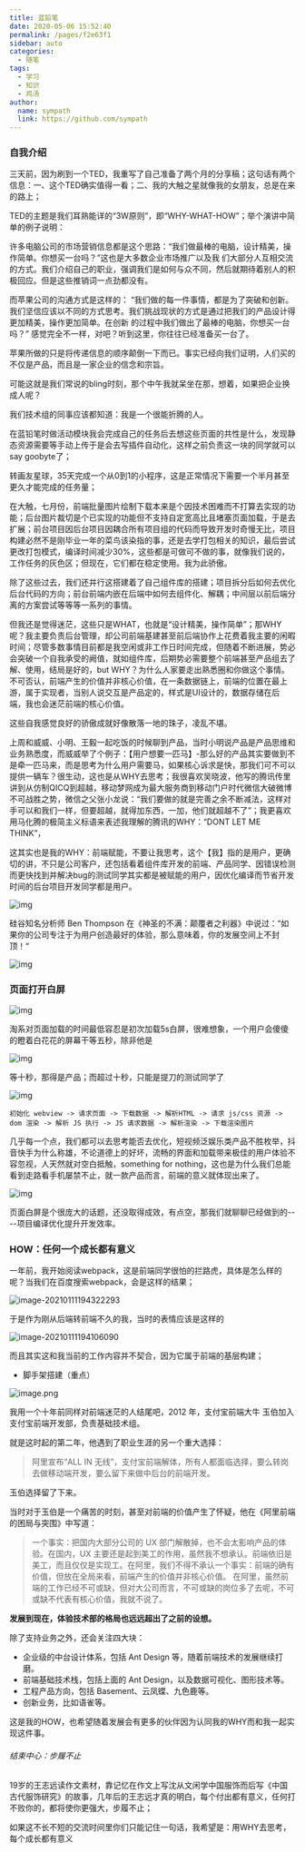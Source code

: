 ```yaml
---
title: 蓝铅笔
date: 2020-05-06 15:52:40
permalink: /pages/f2e63f1
sidebar: auto
categories:
  - 随笔
tags:
  - 学习
  - 知识
  - 鸡汤
author:
  name: sympath
  link: https://github.com/sympath
---
```

### 自我介绍

三天前，因为刷到一个TED，我重写了自己准备了两个月的分享稿；这句话有两个信息：一、这个TED确实值得一看；二、我的大触之星就像我的女朋友，总是在来的路上；

TED的主题是我们耳熟能详的“3W原则”，即“WHY-WHAT-HOW”；举个演讲中简单的例子说明：

许多电脑公司的市场营销信息都是这个思路：“我们做最棒的电脑，设计精美，操作简单。你想买一台吗？”这也是大多数企业市场推广以及我 们大部分人互相交流的方式。我们介绍自己的职业，强调我们是如何与众不同，然后就期待着别人的积极回应。但是这些推销词一点劲都没有。

而苹果公司的沟通方式是这样的： “我们做的每一件事情，都是为了突破和创新。我们坚信应该以不同的方式思考。我们挑战现状的方式是通过把我们的产品设计得更加精美，操作更加简单。在创新 的过程中我们做出了最棒的电脑，你想买一台吗？” 感觉完全不一样，对吧？听到这里，你往往已经准备买一台了。

苹果所做的只是将传递信息的顺序颠倒一下而已。事实已经向我们证明，人们买的不仅是产品，而且是一家企业的信念和宗旨。

可能这就是我们常说的bling时刻，那个中午我就呆坐在那，想着，如果把企业换成人呢？

我们技术组的同事应该都知道：我是一个很能折腾的人。

在蓝铅笔时做活动模块我会完成自己的任务后去想这些页面的共性是什么，发现静态资源需要等手动上传于是会去写插件自动化，这样之前负责这一块的同学就可以say goobyte了；

转画友星球，35天完成一个从0到1的小程序，这是正常情况下需要一个半月甚至更久才能完成的任务量；

在大触，七月份，前端批量图片绘制下载本来是个因技术困难而不打算去实现的功能；后台图片裁切是个已实现的功能但不支持自定宽高比且堵塞页面加载，于是去扩展；前台项目因后台项目因耦合所有项目组的代码而导致开发时奇慢无比，项目构建必然不是刚毕业一年的菜鸟该染指的事，还是去学打包相关的知识，最后尝试更改打包模式，编译时间减少30%，这些都是可做可不做的事，就像我们说的，工作任务的灰色区；但现在，它们都在稳定使用。我为此骄傲。

除了这些过去，我们还并行这搭建着了自己组件库的搭建；项目拆分后如何去优化后台代码的方向；前台前端内嵌在后端中如何去组件化、解耦；中间层以前后端分离的方案尝试等等等一系列的事情。

但我还是觉得迷茫，这些只是WHAT，也就是“设计精美，操作简单”；那WHY呢？我主要负责后台管理，却公司前端基建甚至前后端协作上花费着我主要的闲暇时间；尽管多数事情目前都是我空闲或非工作日时间完成，但随着不断进展，势必会突破一个自我承受的阙值，就如组件库，后期势必需要整个前端甚至产品组去了解、使用，结局是好的，but WHY？为什么人家要走出熟悉圈和你做这个事情。不可否认，前端产生的价值并非核心价值，在一条数据链上，前端的位置在最上游，属于实现者，当别人说交互是产品定的，样式是UI设计的，数据存储在后端，我也会迷茫前端的核心价值。

这些自我感觉良好的骄傲成就好像散落一地的珠子，凌乱不堪。

上周和威威、小明、王毅一起吃饭的时候聊到产品，当时小明说产品是产品思维和业务熟悉度，而威威举了个例子：【用户想要一匹马】-那么好的产品其实要做到不是牵一匹马来，而是思考为什么用户需要马，如果核心诉求是快，那我们可不可以提供一辆车？很生动，这也是从WHY去思考；我很喜欢吴晓波，他写的腾讯传里讲到从仿制QICQ到超越，移动梦网成为最大服务商到移动门户时代微信大破微博不可战胜之势，微信之父张小龙说：“我们要做的就是完善之余不断减法，这样对手可以和我们一样，但要超越，就得加东西，一加，他们就超越不了”；我更喜欢用马化腾的极简主义标语来表述我理解的腾讯的WHY：“DONT LET ME THINK”，

这其实也是我的WHY：前端赋能，不要让我思考，这个【我】指的是用户，更确切的讲，不只是公司客户，还包括看着组件库开发的前端、产品同学、因错误检测而更快找到并解决bug的测试同学其实都是被赋能的用户，因优化编译而节省开发时间的后台项目开发同学都是用户。

![img](https://pic4.zhimg.com/80/v2-45687a269050902bed1b7b8e0338e937_720w.jpg?source=1940ef5c)

硅谷知名分析师 Ben Thompson 在《神圣的不满：颠覆者之利器》中说过：“如果你的公司专注于为用户创造最好的体验，那么意味着，你的发展空间上不封顶！“ 

![img](https://gimg2.baidu.com/image_search/src=http%3A%2F%2Fimg.mp.itc.cn%2Fupload%2F20170411%2F3122940736ee468183f73bf4aae4bcb1_th.jpeg&refer=http%3A%2F%2Fimg.mp.itc.cn&app=2002&size=f9999,10000&q=a80&n=0&g=0n&fmt=jpeg?sec=1611932861&t=b5e19137bb15042bd3b83cba5f05bc76)

### 页面打开白屏

![img](https://pic3.zhimg.com/v2-7f41751b96b7b499493a220ea2177bbe_b.jpg)

淘系对页面加载的时间最低容忍是初次加载5s白屏，很难想象，一个用户会傻傻的瞪着白花花的屏幕干等五秒，除非他是

![img](https://bkimg.cdn.bcebos.com/pic/d0c8a786c9177f3e5aa4b42972cf3bc79f3d5605?x-bce-process=image/resize,m_lfit,w_268,limit_1/format,f_jpg)



等十秒，那得是产品；而超过十秒，只能是提刀的测试同学了

![img](https://pic.cr173.com/up/2018-1/15149419441447248.jpg)

```
初始化 webview -> 请求页面 -> 下载数据 -> 解析HTML -> 请求 js/css 资源 -> dom 渲染 -> 解析 JS 执行 -> JS 请求数据 -> 解析渲染 -> 下载渲染图片
```

几乎每一个点，我们都可以去思考能否去优化，短视频泛娱乐类产品不胜枚举，抖音快手为什么称雄，不论道德上的好坏，流畅的界面和加载带来极佳的用户体验不容忽视，人天然就对空白抵触，something for nothing，这也是为什么我们总能看到走路看手机屡禁不止，就一款产品而言，前端的意义就体现出来了。

![img](https://pic4.zhimg.com/80/v2-dedadff6bd6de947e7a61b0dc13bf591_720w.jpg?source=1940ef5c)

页面白屏是个很庞大的话题，还没取得成效，有点空，那我们就聊聊已经做到的----项目编译优化提升开发效率。

### HOW：任何一个成长都有意义

​	一年前，我开始阅读webpack，这是前端同学很怕的拦路虎，具体是怎么样的呢？当我们在百度搜索webpack，会是这样的结果；

![image-20210111194322293](http://cdn.sympathy.icu/image-20210111194322293.png)

于是作为刚从后端转前端不久的我，当时的表情应该是这样的

![image-20210111194106090](http://cdn.sympathy.icu/image-20210111194106090.png)

而且其实这和我当前的工作内容并不契合，因为它属于前端的基层构建；

- 脚手架搭建（重点）

![image.png](http://cdn.sympathy.icu/1607063218336-23b0db15-2e7f-4fa3-bcb9-d42e4331c69d.png)



我用一个十年前同样对前端迷茫的人结尾吧，2012 年，支付宝前端大牛 玉伯加入支付宝前端开发部，负责基础技术组。

就是这时起的第二年，他遇到了职业生涯的另一个重大选择：

> 阿里宣布“ALL IN 无线”，支付宝前端解体，所有人都面临选择，要么转岗去做移动端开发，要么留下来做中后台的前端开发。

玉伯选择留了下来。

当时对于玉伯是一个痛苦的时刻，甚至对前端的价值产生了怀疑，他在《阿里前端的困局与突围》中写道：

> 一个事实：把国内大部分公司的 UX 部门解散掉，也不会太影响产品的体验。在国内，UX 主要还是起到美工的作用，虽然我不想承认。前端依旧是美工，而且仅仅是实现工。在阿里，我们不得不承认一个事实：前端的确有价值，但放在全局来看，前端产生的价值并非核心价值。 在阿里，虽然前端的工作已经不可或缺，但对大公司而言，不可或缺的岗位多了去呢，不可或缺不代表有核心价值，我就不说了。

**发展到现在，体验技术部的格局也远远超出了之前的设想。**

除了支持业务之外，还会关注四大块：

- 企业级的中台设计体系，包括 Ant Design 等，随着前端技术的发展继续打磨。
- 前端基础技术栈，包括上面的 Ant Design，以及数据可视化、图形技术等。
- 工程产品方向，包括 Basement、云凤蝶、九色鹿等。
- 创新业务，比如语雀等。

这是我的HOW，也希望随着发展会有更多的伙伴因为认同我的WHY而和我一起实现这件事。

###### 结束中心：步履不止

19岁的王志远读作文素材，靠记忆在作文上写沈从文闲学中国服饰而后写《中国古代服饰研究》的故事，几年后的王志远才真的明白，每个付出都有意义，任何打不败你的，都将使你更强大，步履不止；

如果这不长不短的交流时间里你们只能记住一句话，我希望是：用WHY去思考，每个成长都有意义